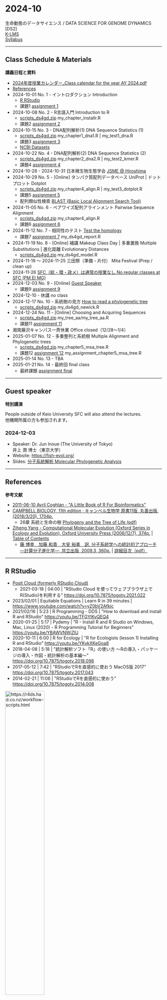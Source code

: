 # 2024-10

生命動態のデータサイエンス / DATA SCIENCE FOR GENOME DYNAMICS [DS2]  
[K-LMS](https://lms.keio.jp/courses/102414)  
[Syllabus](https://syllabus.sfc.keio.ac.jp/courses/2024_25381)

----------

## Class Schedule & Materials
**講義日程と資料**

- [2024年度授業カレンダー_Class calendar for the year AY 2024.pdf](https://keio.box.com/s/cbc8kqhls14qc5wba354gynmovqdpm8e)
- [References](#references)
- 2024-10-01 No. 1 - イントロダクション Introduction
  - [R RStudio](#r-rstudio)
  - 課題1 [assignment 1](https://github.com/haruosuz/DS4GD/blob/master/2024-10/CaseStudy.md#assignment-1)
- 2024-10-08 No. 2 - R言語入門 Introduction to R
  - [scripts_ds4gd.zip](https://github.com/haruosuz/DS4GD/raw/master/2024-10/scripts_ds4gd.zip) my_chapter_installr.R
  - 課題2 [assignment 2](https://github.com/haruosuz/DS4GD/blob/master/2024-10/CaseStudy.md#assignment-2)
- 2024-10-15 No. 3 - DNA配列解析(1) DNA Sequence Statistics (1)
  - [scripts_ds4gd.zip](https://github.com/haruosuz/DS4GD/raw/master/2024-10/scripts_ds4gd.zip) my_chapter1_dna1.R | my_test1_dna.R
  - 課題3 [assignment 3](https://github.com/haruosuz/DS4GD/blob/master/2024-10/CaseStudy.md#assignment-3)
  - [NCBI Datasets](https://github.com/haruosuz/DS4GD/blob/master/CaseStudy.md#ncbi-datasets)
- 2024-10-22 No. 4 - DNA配列解析(2) DNA Sequence Statistics (2)
  - [scripts_ds4gd.zip](https://github.com/haruosuz/DS4GD/raw/master/2024-10/scripts_ds4gd.zip) my_chapter2_dna2.R | my_test2_kmer.R
  - 課題4 [assignment 4](https://github.com/haruosuz/DS4GD/blob/master/2024-10/CaseStudy.md#assignment-4)
- 2024-10-28 - 2024-10-31 日本微生物生態学会 [JSME @ Hiroshima](https://2024.jsme-conference.net/about/)
- 2024-10-29 No. 5 - [Online] タンパク質配列データベース UniProt | ドットプロット Dotplot
  - [scripts_ds4gd.zip](https://github.com/haruosuz/DS4GD/raw/master/2024-10/scripts_ds4gd.zip) my_chapter4_align.R | my_test3_dotplot.R
  - 課題5 [assignment 5](https://github.com/haruosuz/DS4GD/blob/master/2024-10/CaseStudy.md#assignment-5)
  - 配列類似性検索 [BLAST (Basic Local Alignment Search Tool)](https://github.com/haruosuz/DS4GD/blob/master/CaseStudy.md#blast)
- 2024-11-05 No. 6 - ペアワイズ配列アラインメント Pairwise Sequence Alignment
  - [scripts_ds4gd.zip](https://github.com/haruosuz/DS4GD/raw/master/2024-10/scripts_ds4gd.zip) my_chapter4_align.R
  - 課題6 [assignment 6](https://github.com/haruosuz/DS4GD/blob/master/2024-10/CaseStudy.md#assignment-6)
- 2024-11-12 No. 7 - 相同性のテスト [Test the homology](https://github.com/haruosuz/DS4GD/blob/master/CaseStudy.md#ncbi-blast)
  - 課題7 [assignment 7](https://github.com/haruosuz/DS4GD/blob/master/2024-10/CaseStudy.md#assignment-7) my_ds4gd_report.R
- 2024-11-19 No. 8 - [Online] 補講 Makeup Class Day | 多重置換 Multiple Substitutions | 進化距離 Evolutionary Distances
  - [scripts_ds4gd.zip](https://github.com/haruosuz/DS4GD/raw/master/2024-10/scripts_ds4gd.zip) my_ds4gd_model.R
- 2024-11-19 ～ 2024-11-25 三田祭（準備・片付） Mita Festival (Prep / clean up)
- 2024-11-26 [SFC（総・環・政メ）は通常の授業なし No regular classes at SFC (PM,EI,MG)](https://keio.box.com/s/cbc8kqhls14qc5wba354gynmovqdpm8e)
- 2024-12-03 No. 9 - [Online] [Guest Speaker](#guest-speaker)
  - 課題9 [assignment 9](https://github.com/haruosuz/DS4GD/blob/master/2024-10/CaseStudy.md#assignment-9)
- 2024-12-10 - 休講 no class
- 2024-12-17 No. 10 - 系統樹の見方 [How to read a phylogenetic tree](https://artic.network/how-to-read-a-tree.html)
  - [scripts_ds4gd.zip](https://github.com/haruosuz/DS4GD/raw/master/2024-10/scripts_ds4gd.zip) my_ds4gd_newick.R
- 2024-12-24 No. 11 - [Online] Choosing and Acquiring Sequences
  - [scripts_ds4gd.zip](https://github.com/haruosuz/DS4GD/raw/master/2024-10/scripts_ds4gd.zip) my_tree_aa/my_tree_aa.R
  - 課題11 [assignment 11](https://github.com/haruosuz/DS4GD/blob/master/2024-10/CaseStudy.md#assignment-11)
- 湘南藤沢キャンパス一斉休業 Office closed（12/28～1/4）
- 2025-01-07 No. 12 - 多重整列と系統樹 Multiple Alignment and Phylogenetic trees
  - [scripts_ds4gd.zip](https://github.com/haruosuz/DS4GD/raw/master/2024-10/scripts_ds4gd.zip) my_chapter5_msa_tree.R
  - 課題12 [assignment 12](https://github.com/haruosuz/DS4GD/blob/master/2024-10/CaseStudy.md#assignment-12) my_assignment_chapter5_msa_tree.R
- 2025-01-14 No. 13 - TBA
- 2025-01-21 No. 14 - 最終回 final class
  - 最終課題 [assignment final](https://github.com/haruosuz/DS4GD/blob/master/2024-10/CaseStudy.md#assignment-final)

----------
## Guest speaker
**特別講演**

People outside of Keio University SFC will also attend the lectures.  
他機関所属の方も参加されます。  

### 2024-12-03
- Speaker: Dr. Jun Inoue (The University of Tokyo)  
井上 潤 博士（東京大学）
- Website: https://fish-evol.org/
- Slides: [分子系統解析 Molecular Phylogenetic Analysis](https://yurai.aori.u-tokyo.ac.jp/slide_keio24/20241203_inoue_keiko.pdf)

----------
## References
**参考文献**

- [2011-06-10 Avril Coghlan - "A Little Book of R For Bioinformatics"](https://github.com/haruosuz/r4bioinfo/tree/master/R_Avril_Coghlan)
- [CAMPBELL BIOLOGY, 11th edition ; キャンベル生物学 原書11版, 丸善出版, (2018/3/20), 1704p.](https://www.maruzen-publishing.co.jp/info/index.php?action=detail&news_no=19283)
  - 26章 系統と生命の樹 [Phylogeny and the Tree of Life (pdf)](https://www.maruzen-publishing.co.jp/files/書籍営業部/講義用資料/2018/キャンベル11授業用パワポサンプル26_Lecture_Presentation.pdf)
- [Ziheng Yang - Computational Molecular Evolution (Oxford Series in Ecology and Evolution), Oxford University Press (2006/12/7), 374p.](http://abacus.gene.ucl.ac.uk/CME/) | [Table of Contents](http://abacus.gene.ucl.ac.uk/CME/TableOfContents.pdf)
  - [藤 博幸　加藤 和貴　大安 裕美　訳. 分子系統学への統計的アプローチ ―計算分子進化学―, 共立出版, 2009.3, 360p.](https://www.kyoritsu-pub.co.jp/book/b10010733.html) | [詳細目次（pdf）](https://kyoritsu-pub.sakura.ne.jp/app/file/goods_contents/1152.pdf)

----------
## R RStudio

- [Posit Cloud (formerly RStudio Cloud)](https://github.com/haruosuz/r4bioinfo/blob/master/references/RStudioCloud.md)
  - 2021-03-18 | 04:00 | "RStudio Cloud を使ってウェブブラウザ上でR(Studio)を利用する" https://doi.org/10.7875/togotv.2021.022
- 2023/02/01 | Equitable Equations | Learn R in 39 minutes | https://www.youtube.com/watch?v=yZ0bV2Afkjc
- 2021/02/16 | 5:23 | R Programming - DDS | "How to download and install R and RStudio" https://youtu.be/TFGYlKvQEQ4
- 2020-01-25 | 5:17 | Pydemy | "R - Install R and R Studio on Windows, Mac, Linux (2020) - R Programming Tutorial for Beginners" https://youtu.be/YBAWVNWiZlU
- 2020-10-11 | 6:00 | R for Ecology | "R for Ecologists (lesson 1) Installing R and RStudio" https://youtu.be/YKvkXKeGoa8
- 2018-04-08 | 5:18 | "統計解析ソフト「R」の使い方 〜Rの導入・パッケージの導入・作図・統計解析の基本編〜" https://doi.org/10.7875/togotv.2018.098
- 2017-05-12 | 7:42 | "RStudioでRを直感的に使おう MacOS版 2017" https://doi.org/10.7875/togotv.2017.043
- 2014-02-21 | 11:06 | "RStudioでRを直感的に使おう" https://doi.org/10.7875/togotv.2014.008

<img src="https://d33wubrfki0l68.cloudfront.net/8a64bb047429d7ae0e2acae35c40e421e6439bf6/80e5d/diagrams/rstudio-editor.png" alt="https://r4ds.had.co.nz/workflow-scripts.html" width=50%>

----------

